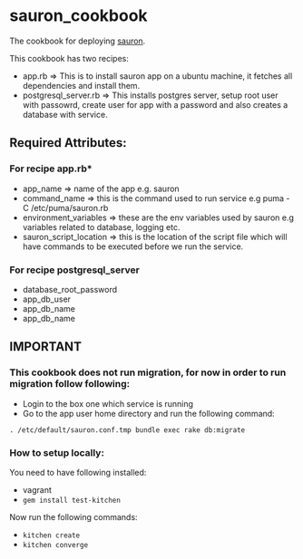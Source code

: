 # sauron_cookbook

The cookbook for deploying [sauron](https://github.com/alexis-lxc/sauron).

This cookbook has two recipes:

* app.rb => This is to install sauron app on a ubuntu machine, it fetches all dependencies and install them.
* postgresql_server.rb => This installs postgres server, setup root user with passowrd, create user for app with a password and also creates a database with service.



## Required Attributes:

### For recipe **app.rb*** 

* app_name => name of the app e.g. sauron
* command_name =>  this is the command used to run service e.g puma -C /etc/puma/sauron.rb
* environment_variables => these are the env variables used by sauron e.g variables related to database, logging etc.
* sauron_script_location => this is the location of the script file which will have commands to be executed before we run the service.


### For recipe postgresql_server

* database_root_password
* app_db_user
* app_db_name
* app_db_name



## IMPORTANT

### This cookbook does not run migration, for now in order to run migration follow following:

* Login to the box one which service is running
* Go to the app user home directory and run the following command:

```. /etc/default/sauron.conf.tmp bundle exec rake db:migrate```



### How to setup locally:

You need to have following installed:
* vagrant
* `gem install test-kitchen`


Now run the following commands:

* `kitchen create`
* `kitchen converge`

